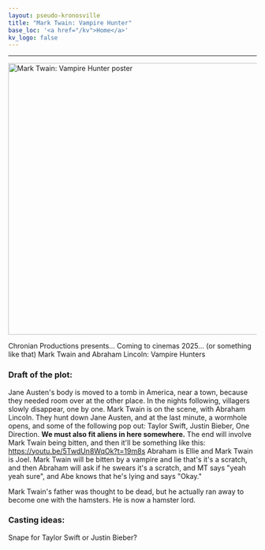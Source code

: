 ```yaml
---
layout: pseudo-kronosville
title: "Mark Twain: Vampire Hunter"
base_loc: '<a href="/kv">Home</a>'
kv_logo: false
---
```


<hr>
<img src="http://i.imgur.com/YiYGYpg.jpg" title="Mark Twain and Abraham Lincoln: Vampire Hunters" alt="Mark Twain: Vampire Hunter poster" width="550">

Chronian Productions presents...
Coming to cinemas 2025... (or something like that)
Mark Twain and Abraham Lincoln: Vampire Hunters

### **Draft of the plot**:
Jane Austen's body is moved to a tomb in America, near a town, because they needed room over at the other place. In the nights following, villagers slowly disappear, one by one.
Mark Twain is on the scene, with Abraham Lincoln. They hunt down Jane Austen, and at the last minute, a wormhole opens, and some of the following pop out:
Taylor Swift, Justin Bieber, One Direction. **We must also fit aliens in here somewhere.**
The end will involve Mark Twain being bitten, and then it'll be something like this: https://youtu.be/5TwdUn8WqOk?t=19m8s
Abraham is Ellie and Mark Twain is Joel. Mark Twain will be bitten by a vampire and lie that's it's a scratch, and then Abraham will ask if he swears it's a scratch, and MT says "yeah yeah sure", and Abe knows that he's lying and says "Okay."

Mark Twain's father was thought to be dead, but he actually ran away to become one with the hamsters. He is now a hamster lord. 

### **Casting ideas**:
Snape for Taylor Swift or Justin Bieber?
